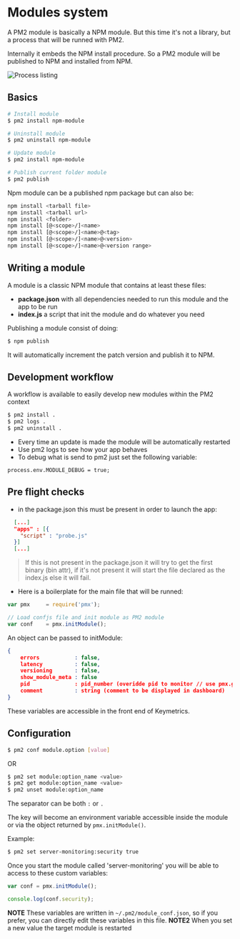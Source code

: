 
# Modules system

A PM2 module is basically a NPM module. But this time it's not a library, but a process that will be runned with PM2.

Internally it embeds the NPM install procedure. So a PM2 module will be published to NPM and installed from NPM.

![Process listing](https://github.com/unitech/pm2/raw/poc-plugin/pres/pm2-module.png)

## Basics

```bash
# Install module
$ pm2 install npm-module

# Uninstall module
$ pm2 uninstall npm-module

# Update module
$ pm2 install npm-module

# Publish current folder module
$ pm2 publish
```

Npm module can be a published npm package but can also be:

```bash
npm install <tarball file>
npm install <tarball url>
npm install <folder>
npm install [@<scope>/]<name>
npm install [@<scope>/]<name>@<tag>
npm install [@<scope>/]<name>@<version>
npm install [@<scope>/]<name>@<version range>
```

## Writing a module

A module is a classic NPM module that contains at least these files:
- **package.json** with all dependencies needed to run this module and the app to be run
- **index.js** a script that init the module and do whatever you need

Publishing a module consist of doing:

```bash
$ npm publish
```

It will automatically increment the patch version and publish it to NPM.

## Development workflow

A workflow is available to easily develop new modules within the PM2 context

```bash
$ pm2 install .
$ pm2 logs .
$ pm2 uninstall .
```

- Every time an update is made the module will be automatically restarted
- Use pm2 logs to see how your app behaves
- To debug what is send to pm2 just set the following variable:

```
process.env.MODULE_DEBUG = true;
```

## Pre flight checks

- in the package.json this must be present in order to launch the app:

```json
  [...]
  "apps" : [{
    "script" : "probe.js"
  }]
  [...]
```

> If this is not present in the package.json it will try to get the first binary (bin attr), if it's not present it will start the file declared as the index.js else it will fail.

- Here is a boilerplate for the main file that will be runned:

```javascript
var pmx     = require('pmx');

// Load confjs file and init module as PM2 module
var conf    = pmx.initModule();
```

An object can be passed to initModule:

```json
{
    errors           : false,
    latency          : false,
    versioning       : false,
    show_module_meta : false
    pid              : pid_number (overidde pid to monitor // use pmx.getPID(FILE)),
    comment          : string (comment to be displayed in dashboard)
}
```

These variables are accessible in the front end of Keymetrics.

## Configuration

```bash
$ pm2 conf module.option [value]
```

OR

```bash
$ pm2 set module:option_name <value>
$ pm2 get module:option_name <value>
$ pm2 unset module:option_name
```

The separator can be both `:` or `.`

The key will become an environment variable accessible inside the module or via the object returned by `pmx.initModule()`.

Example:

```bash
$ pm2 set server-monitoring:security true
```

Once you start the module called 'server-monitoring' you will be able to access to these custom variables:

```javascript
var conf = pmx.initModule();

console.log(conf.security);
```

**NOTE** These variables are written in `~/.pm2/module_conf.json`, so if you prefer, you can directly edit these variables in this file.
**NOTE2** When you set a new value the target module is restarted
